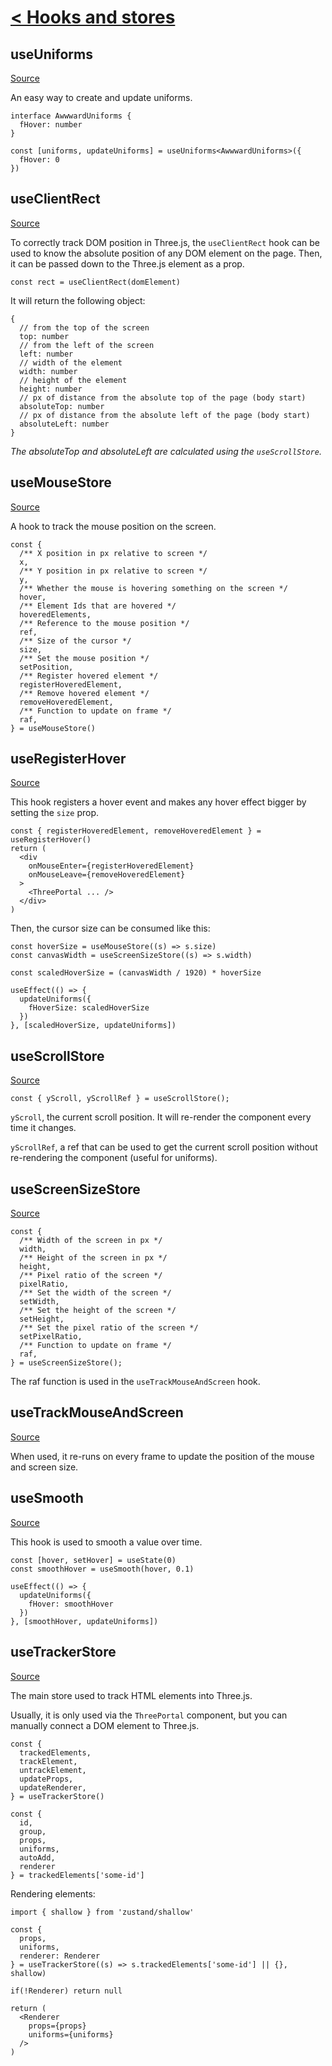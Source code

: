 # [< Hooks and stores](./README.md)

## useUniforms

[Source](../src/hooks/use-uniforms.ts)

An easy way to create and update uniforms.

```tsx
interface AwwwardUniforms {
  fHover: number
}

const [uniforms, updateUniforms] = useUniforms<AwwwardUniforms>({
  fHover: 0
})
```

## useClientRect

[Source](../src/hooks/use-client-rect.ts)

To correctly track DOM position in Three.js, the `useClientRect` hook can be used to know the absolute position of any DOM element on the page. Then, it can be passed down to the Three.js element as a prop.

```tsx
const rect = useClientRect(domElement)
```

It will return the following object:

```tsx
{
  // from the top of the screen
  top: number
  // from the left of the screen
  left: number
  // width of the element
  width: number
  // height of the element
  height: number
  // px of distance from the absolute top of the page (body start)
  absoluteTop: number
  // px of distance from the absolute left of the page (body start)
  absoluteLeft: number
}
```

_The absoluteTop and absoluteLeft are calculated using the `useScrollStore`._

## useMouseStore

[Source](../src/context/use-mouse.ts)

A hook to track the mouse position on the screen.

```tsx
const {
  /** X position in px relative to screen */
  x,
  /** Y position in px relative to screen */
  y,
  /** Whether the mouse is hovering something on the screen */
  hover,
  /** Element Ids that are hovered */
  hoveredElements,
  /** Reference to the mouse position */
  ref,
  /** Size of the cursor */
  size,
  /** Set the mouse position */
  setPosition,
  /** Register hovered element */
  registerHoveredElement,
  /** Remove hovered element */
  removeHoveredElement,
  /** Function to update on frame */
  raf,
} = useMouseStore()
```

## useRegisterHover

[Source](../src/context/use-mouse.ts)

This hook registers a hover event and makes any hover effect bigger by setting the `size` prop.

```tsx
const { registerHoveredElement, removeHoveredElement } = useRegisterHover()
return (
  <div
    onMouseEnter={registerHoveredElement}
    onMouseLeave={removeHoveredElement}
  >
    <ThreePortal ... />
  </div>
)
```

Then, the cursor size can be consumed like this:

```tsx
const hoverSize = useMouseStore((s) => s.size)
const canvasWidth = useScreenSizeStore((s) => s.width)

const scaledHoverSize = (canvasWidth / 1920) * hoverSize

useEffect(() => {
  updateUniforms({
    fHoverSize: scaledHoverSize
  })
}, [scaledHoverSize, updateUniforms])
```

## useScrollStore

[Source](../src/context/use-scroll.ts)

```tsx
const { yScroll, yScrollRef } = useScrollStore();
```

`yScroll`, the current scroll position. It will re-render the component every time it changes.

`yScrollRef`, a ref that can be used to get the current scroll position without re-rendering the component (useful for uniforms).


## useScreenSizeStore

[Source](../src/context/use-screen-size.ts)

```tsx
const {
  /** Width of the screen in px */
  width,
  /** Height of the screen in px */
  height,
  /** Pixel ratio of the screen */
  pixelRatio,
  /** Set the width of the screen */
  setWidth,
  /** Set the height of the screen */
  setHeight,
  /** Set the pixel ratio of the screen */
  setPixelRatio,
  /** Function to update on frame */
  raf,
} = useScreenSizeStore();
```


The raf function is used in the `useTrackMouseAndScreen` hook.

## useTrackMouseAndScreen

[Source](../src/context/use-mouse.ts)

When used, it re-runs on every frame to update the position of the mouse and screen size.

## useSmooth

[Source](../src/hooks/use-smooth.ts)

This hook is used to smooth a value over time.

```tsx
const [hover, setHover] = useState(0)
const smoothHover = useSmooth(hover, 0.1)

useEffect(() => {
  updateUniforms({
    fHover: smoothHover
  })
}, [smoothHover, updateUniforms])
```

## useTrackerStore

[Source](../src/context/use-tracked-element.ts)

The main store used to track HTML elements into Three.js.

Usually, it is only used via the `ThreePortal` component, but you can manually connect a DOM element to Three.js.

```tsx
const {
  trackedElements,
  trackElement,
  untrackElement,
  updateProps,
  updateRenderer,
} = useTrackerStore()

const {
  id,
  group,
  props,
  uniforms,
  autoAdd,
  renderer
} = trackedElements['some-id']
```

Rendering elements:

```tsx
import { shallow } from 'zustand/shallow'

const {
  props,
  uniforms,
  renderer: Renderer
} = useTrackerStore((s) => s.trackedElements['some-id'] || {}, shallow)

if(!Renderer) return null

return (
  <Renderer
    props={props}
    uniforms={uniforms}
  />
)
```